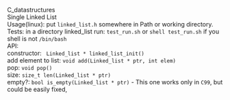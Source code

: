 C_datastructures   
Single Linked List    
Usage(linux): put ```linked_list.h``` somewhere in Path or working directory.           
Tests: in a directory linked_list run: ```test_run.sh``` or ```shell test_run.sh``` if you shell is not ```/bin/bash```    
API:    
constructor: ``` Linked_list * linked_list_init()```    
add element to list: ```void add(Linked_list * ptr, int elem)```    
pop: ```void pop()```    
size: ```size_t len(Linked_list * ptr)```    
empty?: ```bool is_empty(Linked_list * ptr)``` - This one works only in ```C99```, but could be easily fixed,

